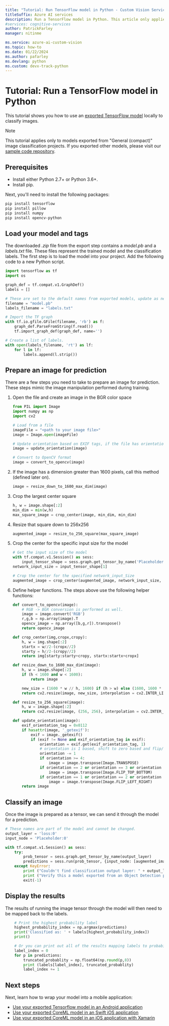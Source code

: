 ```yaml
---
title: "Tutorial: Run TensorFlow model in Python - Custom Vision Service"
titleSuffix: Azure AI services
description: Run a TensorFlow model in Python. This article only applies to models exported from image classification projects in the Custom Vision service.
#services: cognitive-services
author: PatrickFarley
manager: nitinme

ms.service: azure-ai-custom-vision
ms.topic: how-to
ms.date: 01/22/2024
ms.author: pafarley
ms.devlang: python
ms.custom: devx-track-python
---
```


# Tutorial: Run a TensorFlow model in Python

This tutorial shows you how to use an [exported TensorFlow model](./export-your-model.md) locally to classify images.

> [!NOTE]
> This tutorial applies only to models exported from "General (compact)" image classification projects. If you exported other models, please visit our [sample code repository](https://github.com/Azure-Samples/customvision-export-samples).

## Prerequisites

- Install either Python 2.7+ or Python 3.6+.
- Install pip.

Next, you'll need to install the following packages:

```bash
pip install tensorflow
pip install pillow
pip install numpy
pip install opencv-python
```

## Load your model and tags

The downloaded _.zip_ file from the export step contains a _model.pb_ and a _labels.txt_ file. These files represent the trained model and the classification labels. The first step is to load the model into your project. Add the following code to a new Python script.

```Python
import tensorflow as tf
import os

graph_def = tf.compat.v1.GraphDef()
labels = []

# These are set to the default names from exported models, update as needed.
filename = "model.pb"
labels_filename = "labels.txt"

# Import the TF graph
with tf.io.gfile.GFile(filename, 'rb') as f:
    graph_def.ParseFromString(f.read())
    tf.import_graph_def(graph_def, name='')

# Create a list of labels.
with open(labels_filename, 'rt') as lf:
    for l in lf:
        labels.append(l.strip())
```

## Prepare an image for prediction

There are a few steps you need to take to prepare an image for prediction. These steps mimic the image manipulation performed during training.

1. Open the file and create an image in the BGR color space
    
    ```Python
    from PIL import Image
    import numpy as np
    import cv2
    
    # Load from a file
    imageFile = "<path to your image file>"
    image = Image.open(imageFile)
    
    # Update orientation based on EXIF tags, if the file has orientation info.
    image = update_orientation(image)
    
    # Convert to OpenCV format
    image = convert_to_opencv(image)
    ```

1. If the image has a dimension greater than 1600 pixels, call this method (defined later on).

    ```Python
    image = resize_down_to_1600_max_dim(image)
    ```

1. Crop the largest center square

    ```Python
    h, w = image.shape[:2]
    min_dim = min(w,h)
    max_square_image = crop_center(image, min_dim, min_dim)
    ```

1. Resize that square down to 256x256

    ```Python
    augmented_image = resize_to_256_square(max_square_image)
    ```

1. Crop the center for the specific input size for the model

    ```Python
    # Get the input size of the model
    with tf.compat.v1.Session() as sess:
        input_tensor_shape = sess.graph.get_tensor_by_name('Placeholder:0').shape.as_list()
    network_input_size = input_tensor_shape[1]
    
    # Crop the center for the specified network_input_Size
    augmented_image = crop_center(augmented_image, network_input_size, network_input_size)
    
    ```

1. Define helper functions. The steps above use the following helper functions:
    
    ```Python
    def convert_to_opencv(image):
        # RGB -> BGR conversion is performed as well.
        image = image.convert('RGB')
        r,g,b = np.array(image).T
        opencv_image = np.array([b,g,r]).transpose()
        return opencv_image
    
    def crop_center(img,cropx,cropy):
        h, w = img.shape[:2]
        startx = w//2-(cropx//2)
        starty = h//2-(cropy//2)
        return img[starty:starty+cropy, startx:startx+cropx]
    
    def resize_down_to_1600_max_dim(image):
        h, w = image.shape[:2]
        if (h < 1600 and w < 1600):
            return image
    
        new_size = (1600 * w // h, 1600) if (h > w) else (1600, 1600 * h // w)
        return cv2.resize(image, new_size, interpolation = cv2.INTER_LINEAR)
    
    def resize_to_256_square(image):
        h, w = image.shape[:2]
        return cv2.resize(image, (256, 256), interpolation = cv2.INTER_LINEAR)
    
    def update_orientation(image):
        exif_orientation_tag = 0x0112
        if hasattr(image, '_getexif'):
            exif = image._getexif()
            if (exif != None and exif_orientation_tag in exif):
                orientation = exif.get(exif_orientation_tag, 1)
                # orientation is 1 based, shift to zero based and flip/transpose based on 0-based values
                orientation -= 1
                if orientation >= 4:
                    image = image.transpose(Image.TRANSPOSE)
                if orientation == 2 or orientation == 3 or orientation == 6 or orientation == 7:
                    image = image.transpose(Image.FLIP_TOP_BOTTOM)
                if orientation == 1 or orientation == 2 or orientation == 5 or orientation == 6:
                    image = image.transpose(Image.FLIP_LEFT_RIGHT)
        return image
    ```
    
## Classify an image

Once the image is prepared as a tensor, we can send it through the model for a prediction.

```Python
# These names are part of the model and cannot be changed.
output_layer = 'loss:0'
input_node = 'Placeholder:0'

with tf.compat.v1.Session() as sess:
    try:
        prob_tensor = sess.graph.get_tensor_by_name(output_layer)
        predictions = sess.run(prob_tensor, {input_node: [augmented_image] })
    except KeyError:
        print ("Couldn't find classification output layer: " + output_layer + ".")
        print ("Verify this a model exported from an Object Detection project.")
        exit(-1)
```

## Display the results

The results of running the image tensor through the model will then need to be mapped back to the labels.

```Python
    # Print the highest probability label
    highest_probability_index = np.argmax(predictions)
    print('Classified as: ' + labels[highest_probability_index])
    print()

    # Or you can print out all of the results mapping labels to probabilities.
    label_index = 0
    for p in predictions:
        truncated_probablity = np.float64(np.round(p,8))
        print (labels[label_index], truncated_probablity)
        label_index += 1
```

## Next steps

Next, learn how to wrap your model into a mobile application:
* [Use your exported Tensorflow model in an Android application](https://github.com/Azure-Samples/cognitive-services-android-customvision-sample)
* [Use your exported CoreML model in an Swift iOS application](https://go.microsoft.com/fwlink/?linkid=857726)
* [Use your exported CoreML model in an iOS application with Xamarin](https://github.com/xamarin/ios-samples/tree/master/ios11/CoreMLAzureModel)

